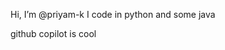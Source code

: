 Hi, I’m @priyam-k
I code in python and some java

github copilot is cool

<!---
priyam-k/priyam-k is a ✨ special ✨ repository because its `README.md` (this file) appears on your GitHub profile.
You can click the Preview link to take a look at your changes.
--->
